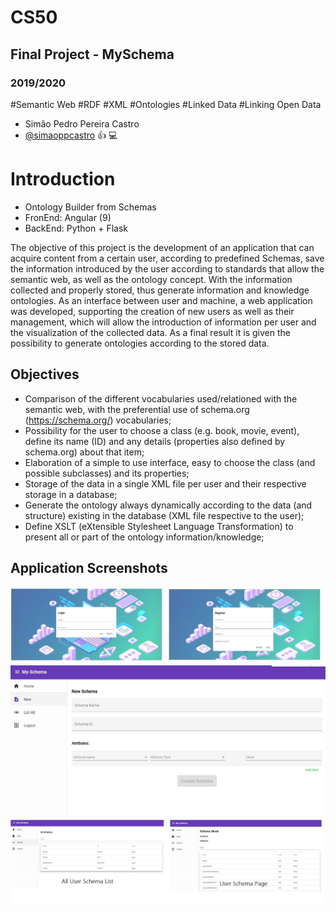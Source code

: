 # CS50
## Final Project - MySchema
### 2019/2020
#Semantic Web #RDF #XML #Ontologies #Linked Data #Linking Open Data

* Simão Pedro Pereira Castro
* [@simaoppcastro](https://github.com/simaoppcastro)
:+1:  :computer:

# Introduction
* Ontology Builder from Schemas
* FronEnd: Angular (9)
* BackEnd: Python + Flask

The objective of this project is the development of an application that can acquire content from a certain user, according to predefined Schemas, 
save the information introduced by the user according to standards that allow the semantic web, as well as the ontology concept. 
With the information collected and properly stored, thus generate information and knowledge ontologies. 
As an interface between user and machine, a web application was developed, supporting the creation of new users as well as their management, 
which will allow the introduction of information per user and the visualization of the collected data.
As a final result it is given the possibility to generate ontologies according to the stored data.

## Objectives
* Comparison of the different vocabularies used/relationed with the semantic web, with the preferential use of schema.org (https://schema.org/) vocabularies;
* Possibility for the user to choose a class (e.g. book, movie, event), define its name (ID) and any details (properties also defined by schema.org) about that item;
* Elaboration of a simple to use interface, easy to choose the class (and possible subclasses) and its properties;
* Storage of the data in a single XML file per user and their respective storage in a database;
* Generate the ontology always dynamically according to the data (and structure) existing in the database (XML file respective to the user);
* Define XSLT (eXtensible Stylesheet Language Transformation) to present all or part of the ontology information/knowledge;

## Application Screenshots

![webpage](/3.jpg)
![webpage](/2.jpg)
![webpage](/1.jpg)
